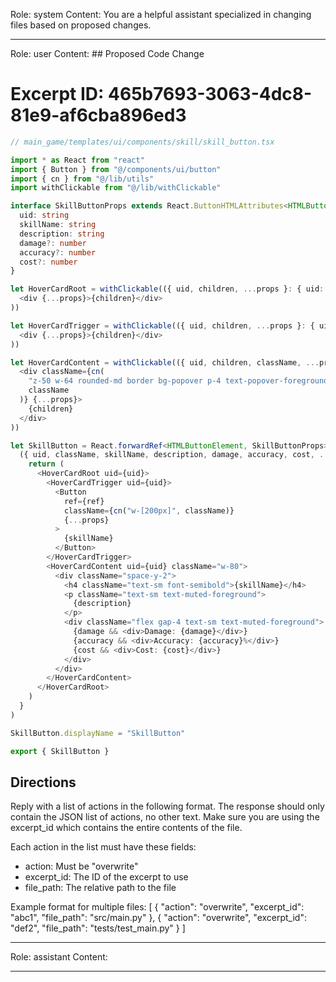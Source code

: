 Role: system
Content: You are a helpful assistant specialized in changing files based on proposed changes.
__________________
Role: user
Content: ## Proposed Code Change
# Excerpt ID: 465b7693-3063-4dc8-81e9-af6cba896ed3
```typescript
// main_game/templates/ui/components/skill/skill_button.tsx

import * as React from "react"
import { Button } from "@/components/ui/button"
import { cn } from "@/lib/utils"
import withClickable from "@/lib/withClickable"

interface SkillButtonProps extends React.ButtonHTMLAttributes<HTMLButtonElement> {
  uid: string
  skillName: string
  description: string
  damage?: number
  accuracy?: number
  cost?: number
}

let HoverCardRoot = withClickable(({ uid, children, ...props }: { uid: string, children: React.ReactNode }) => (
  <div {...props}>{children}</div>
))

let HoverCardTrigger = withClickable(({ uid, children, ...props }: { uid: string, children: React.ReactNode }) => (
  <div {...props}>{children}</div>
))

let HoverCardContent = withClickable(({ uid, children, className, ...props }: { uid: string, children: React.ReactNode, className?: string }) => (
  <div className={cn(
    "z-50 w-64 rounded-md border bg-popover p-4 text-popover-foreground shadow-md",
    className
  )} {...props}>
    {children}
  </div>
))

let SkillButton = React.forwardRef<HTMLButtonElement, SkillButtonProps>(
  ({ uid, className, skillName, description, damage, accuracy, cost, ...props }, ref) => {
    return (
      <HoverCardRoot uid={uid}>
        <HoverCardTrigger uid={uid}>
          <Button
            ref={ref}
            className={cn("w-[200px]", className)}
            {...props}
          >
            {skillName}
          </Button>
        </HoverCardTrigger>
        <HoverCardContent uid={uid} className="w-80">
          <div className="space-y-2">
            <h4 className="text-sm font-semibold">{skillName}</h4>
            <p className="text-sm text-muted-foreground">
              {description}
            </p>
            <div className="flex gap-4 text-sm text-muted-foreground">
              {damage && <div>Damage: {damage}</div>}
              {accuracy && <div>Accuracy: {accuracy}%</div>}
              {cost && <div>Cost: {cost}</div>}
            </div>
          </div>
        </HoverCardContent>
      </HoverCardRoot>
    )
  }
)

SkillButton.displayName = "SkillButton"

export { SkillButton }
```

## Directions
Reply with a list of actions in the following format. The response should only contain the JSON list of actions, no other text.
Make sure you are using the excerpt_id which contains the entire contents of the file.

Each action in the list must have these fields:
- action: Must be "overwrite"
- excerpt_id: The ID of the excerpt to use
- file_path: The relative path to the file

Example format for multiple files:
[
    {
        "action": "overwrite",
        "excerpt_id": "abc1",
        "file_path": "src/main.py"
    },
    {
        "action": "overwrite",
        "excerpt_id": "def2",
        "file_path": "tests/test_main.py"
    }
]
__________________
Role: assistant
Content: 
__________________
